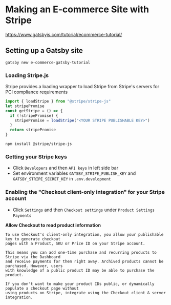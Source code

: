 # Making an E-commerce Site with Stripe

https://www.gatsbyjs.com/tutorial/ecommerce-tutorial/

## Setting up a Gatsby site

```shell
gatsby new e-commerce-gatsby-tutorial
```

### Loading Stripe.js

Stripe provides a loading wrapper to load Stripe from Stripe's servers for
PCI compliance requirements

```js
import { loadStripe } from "@stripe/stripe-js"
let stripePromise
const getStripe = () => {
  if (!stripePromise) {
    stripePromise = loadStripe("<YOUR STRIPE PUBLISHABLE KEY>")
  }
  return stripePromise
}
```

```shell
npm install @stripe/stripe-js
```

### Getting your Stripe keys

- Click `Developers` and then `API keys` in left side bar
- Set environment variables `GATSBY_STRIPE_PUBLISH_KEY` and `GATSBY_STRIPE_SECRET_KEY` in `.env.development`

### Enabling the "Checkout client-only integration" for your Stripe account

- Click `Settings` and then `Checkout settings` under `Product Settings` `Payments`

**Allow Checkout to read product information**

```
To use Checkout's client-only integration, you allow your publishable key to generate checkout 
pages with a Product, SKU or Price ID on your Stripe account.

This means you can add one-time purchase and recurring products to Stripe via the Dashboard 
and receive payments for them right away. Archived products cannot be purchased. However, users
with knowledge of a public product ID may be able to purchase the product.

If you don't want to make your product IDs public, or dynamically populate a checkout page without 
using products on Stripe, integrate using the Checkout client & server integration.
```
